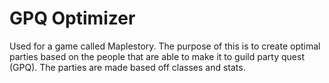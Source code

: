 # GPQ Optimizer
Used for a game called Maplestory. The purpose of this is to create optimal parties based on the people that are able to make it to guild party quest (GPQ). The parties are made based off classes and stats.

